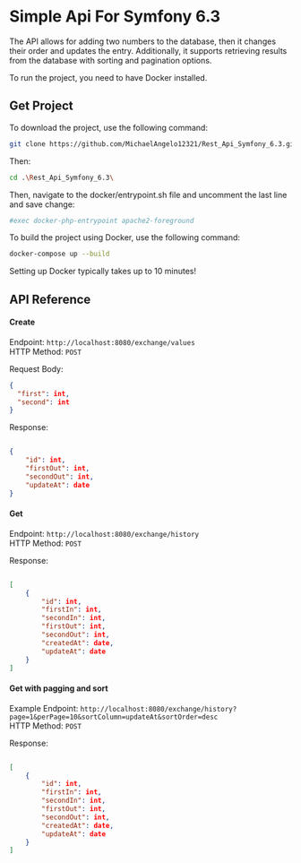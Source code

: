 
# Simple Api For Symfony 6.3

The API allows for adding two numbers to the database, then it changes their order and updates the entry. Additionally, it supports retrieving results from the database with sorting and pagination options.

To run the project, you need to have Docker installed.

## Get Project
To download the project, use the following command:
```bash
git clone https://github.com/MichaelAngelo12321/Rest_Api_Symfony_6.3.git
```
Then:

```bash
cd .\Rest_Api_Symfony_6.3\
  ```
Then, navigate to the docker/entrypoint.sh file and uncomment the last line and save change:
```bash
#exec docker-php-entrypoint apache2-foreground
```

To build the project using Docker, use the following command:
```bash
docker-compose up --build
```
Setting up Docker typically takes up to 10 minutes!

## API Reference

#### Create

Endpoint: `http://localhost:8080/exchange/values` </br>
HTTP Method: `POST`

Request Body:
```json
{
  "first": int,
  "second": int
}
```

Response:
```json

{
    "id": int,
    "firstOut": int,
    "secondOut": int,
    "updateAt": date
}

```

#### Get

Endpoint: `http://localhost:8080/exchange/history` </br>
HTTP Method: `POST`

Response:
```json

[
    {
        "id": int,
        "firstIn": int,
        "secondIn": int,
        "firstOut": int,
        "secondOut": int,
        "createdAt": date,
        "updateAt": date
    }
]

```

#### Get with pagging and sort

Example Endpoint: `http://localhost:8080/exchange/history?page=1&perPage=10&sortColumn=updateAt&sortOrder=desc` </br>
HTTP Method: `POST`

Response:
```json

[
    {
        "id": int,
        "firstIn": int,
        "secondIn": int,
        "firstOut": int,
        "secondOut": int,
        "createdAt": date,
        "updateAt": date
    }
]

```
